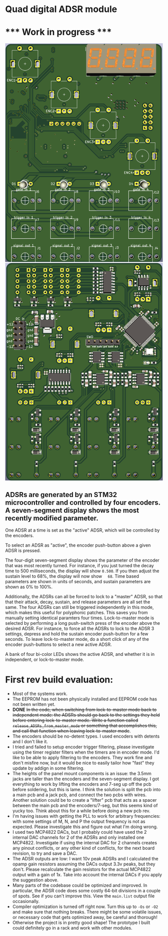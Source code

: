 # Quad digital ADSR module

# *** Work in progress ***

![](./hardware/main_pcb/pics/pcb_front.png?raw=true "pcb front")  ![](./hardware/main_pcb/pics/pcb_rear.png?raw=true "pcb rear")


## ADSRs are generated by an STM32 microcontroller and controlled by four encoders. A seven-segment display shows the most recently modified parameter. 

One ADSR at a time is set as the "active" ADSR, which will be controlled by the encoders. 

To select an ADSR as "active", the encoder push-button above a given ADSR is pressed.

The four-digit seven-segment display shows the parameter of the encoder that was most recently turned. For instance, if you just turned the decay time to 500 milliseconds, the display will show `0.500`. If you then adjust the sustain level to 68%, the display will now show `  68`. Time based parameters are shown in units of seconds, and sustain parameters are shown as 0% to 100%.

Additionally, the ADSRs can all be forced to lock to a "master" ADSR, so that that their attack, decay, sustain, and release parameters are all set the same. The four ADSRs can still be triggered independently in this mode, which makes this useful for polyphonic patches. This saves you from manually setting identical paramters four times. Lock-to-master mode is selected by performing a long push-switch press of the encoder above the desired ADSR. For instance, to force all the ADSRs to lock to the ADSR 3 settings, depress and hold the sustain encoder push-button for a few seconds. To leave lock-to-master mode, do a short click of any of the encoder push-buttons to select a new active ADSR.

A bank of four bi-color LEDs shows the active ADSR, and whether it is in independent, or lock-to-master mode.

# First rev build evaluation:
- Most of the systems work.
- The EEPROM has not been physically installed and EEPROM code has not been written yet.
- __DONE__ ~~In the code, when switching from lock-to-master mode back to independent mode: the ADSRs should go back to the settings they held before entering lock-to-master mode. Write a function called `release_ADSRs_from_master_mode` or something that accomplishes this, and call that function when leaving lock-to-master mode~~.
- The encoders should be no-detent types. I used encoders with detents and I don't like it.
- I tried and failed to setup encoder trigger filtering, please investigate using the timer register filters when the timers are in encoder mode. I'd like to be able to apply filtering to the encoders. They work fine and don't misfire now, but it would be nice to easily tailor how "fast" they update by addign in some filtering.
- The heights of the panel mount components is an issue: the 3.5mm jacks are taller than the encoders and the seven-segment display. I got everything to work by lifting the encoders and 7-seg up off the pcb before soldering, but this is lame. I think the solution is split the pcb into a main pcb and a jack pcb, and connect the two pcbs with wires. Another solution could be to create a "lifter" pcb that acts as a spacer between the main pcb and the encoders/7-seg, but this seems kind of yucky too. Think about this for a while before doing a new pcb rev.
- I'm having issues with getting the PLL to work for arbitrary frequencies: with some settings of M, N, and P the output frequency is not as expected. Please investigate this and figure out what I'm doing wrong.
- I used two MCP4822 DACs, but I probably could have used the 2 internal DAC channels for 2 of the ADSRs and only installed one MCP4822. Investigate if using the internal DAC for 2 channels creates any pinout conflicts, or any other kind of conflicts, for the next board revision, to try and save a DAC.
- The ADSR outputs are low: I want 10v peak ADSRs and I calculated the opamp gain resistors assuming the DACs output 3.3v peaks, but they don't. Please recalculate the gain resistors for the actual MCP4822 output with a gain of 1x. Take into account the internal DACs if you apply the suggestion above.
- Many parts of the codebase could be optimized and improved. In particular, the ADSR code does some costly 64-bit divisions in a couple of spots. See if you can't improve this. View the `main.list` output file occasionally.
- Compiler optimization is turned off right now. Turn this up to `-Os` or `-O2` and make sure that nothing breaks. There might be some volatile issues, or necessary code that gets optimized away, be careful and thorough!
- Otherwise the project is in pretty good shape! The prototype I built could definitely go in a rack and work with other modules.
